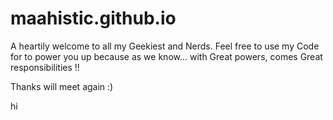 # maahistic.github.io

A heartily welcome to all my Geekiest and Nerds. Feel free to use my Code for to power you up because as we know...
with Great powers, comes Great responsibilities !!

Thanks will meet again :)

hi